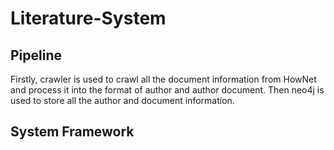 # Literature-System
## Pipeline 
Firstly, crawler is used to crawl all the document information from HowNet and process it into the format of author and author document. Then neo4j is used to store all the author and document information.
## System Framework

 
 
  
  
  
  
  
  
  
  
  
  
  
  
 
 
 

 
